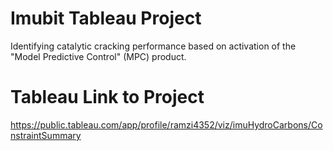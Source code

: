 # Imubit Tableau Project

Identifying catalytic cracking performance based on activation of the "Model Predictive Control" (MPC) product.

# Tableau Link to Project 
https://public.tableau.com/app/profile/ramzi4352/viz/imuHydroCarbons/ConstraintSummary
